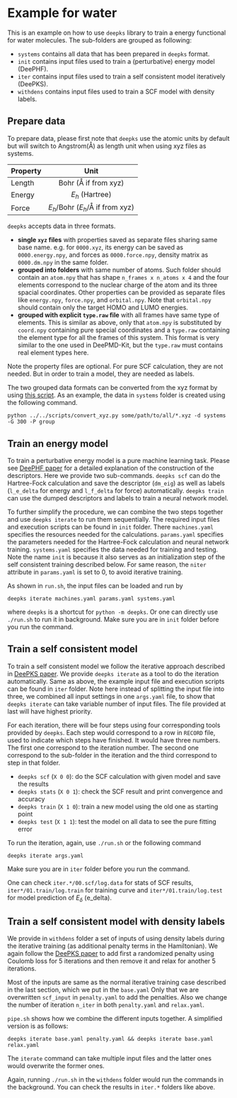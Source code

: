 # Example for water

This is an example on how to use `deepks` library to train a energy functional for water molecules. The sub-folders are grouped as following:

- `systems` contains all data that has been prepared in `deepks` format.
- `init` contains input files used to train a (perturbative) energy model (DeePHF).
- `iter` contains input files used to train a self consistent model iteratively (DeePKS).
- `withdens` contains input files used to train a SCF model with density labels.


## Prepare data

To prepare data, please first note that `deepks` use the atomic units by default but will switch to Angstrom(Å) as length unit when using xyz files as systems. 

Property | Unit
---	     | :---:
Length	 | Bohr (Å if from xyz)
Energy	 | $E_h$ (Hartree)
Force	   | $E_h$/Bohr ($E_h$/Å if from xyz)

`deepks` accepts data in three formats. 

- **single `xyz` files** with properties saved as separate files sharing same base name.
  e.g. for `0000.xyz`, its energy can be saved as `0000.energy.npy`, and forces as `0000.force.npy`, density matrix as `0000.dm.npy` in the same folder.
- **grouped into folders** with same number of atoms. 
  Such folder should contain an `atom.npy` that has shape `n_frames x n_atoms x 4` and the four elements correspond to the nuclear charge of the atom and its three spacial coordinates.
  Other properties can be provided as separate files like `energy.npy`, `force.npy`, and `orbital.npy`. Note that `orbital.npy` should contain only the target HOMO and LUMO energies. 
- **grouped with explicit `type.raw` file** with all frames have same type of elements.
  This is similar as above, only that `atom.npy` is substituted by `coord.npy` containing pure special coordinates and a `type.raw` containing the element type for all the frames of this system. This format is very similar to the one used in DeePMD-Kit, but the `type.raw` must contains real element types here.

Note the property files are optional. For pure SCF calculation, they are not needed. But in order to train a model, they are needed as labels.

The two grouped data formats can be converted from the xyz format by using [this script](../../scripts/convert_xyz.py). As an example, the data in `systems` folder is created using the following command.
```
python ../../scripts/convert_xyz.py some/path/to/all/*.xyz -d systems -G 300 -P group
```


## Train an energy model

To train a perturbative energy model is a pure machine learning task. Please see [DeePHF paper](https://arxiv.org/pdf/2005.00169.pdf) for a detailed explanation of the construction of the descriptors. Here we provide two sub-commands. `deepks scf` can do the Hartree-Fock calculation and save the descriptor (`dm_eig`) as well as labels (`l_e_delta` for energy and `l_f_delta` for force) automatically. `deepks train` can use the dumped descriptors and labels to train a neural network model.

To further simplify the procedure, we can combine the two steps together and use `deepks iterate` to run them sequentially. The required input files and execution scripts can be found in `init` folder. There `machines.yaml` specifies the resources needed for the calculations. `params.yaml` specifies the parameters needed for the Hartree-Fock calculation and neural network training. `systems.yaml` specifies the data needed for training and testing. Note the name `init` is because it also serves as an initialization step of the self consistent training described below. For same reason, the `niter` attribute in `params.yaml` is set to 0, to avoid iterative training.

As shown in `run.sh`, the input files can be loaded and run by 
```
deepks iterate machines.yaml params.yaml systems.yaml
```
where `deepks` is a shortcut for `python -m deepks`. Or one can directly use `./run.sh` to run it in background. Make sure you are in `init` folder before you run the command.


## Train a self consistent model

To train a self consistent model we follow the iterative approach described in [DeePKS paper](https://arxiv.org/pdf/2008.00167.pdf). We provide `deepks iterate` as a tool to do the iteration automatically. Same as above, the example input file and execution scripts can be found in `iter` folder. Note here instead of splitting the input file into three, we combined all input settings in one `args.yaml` file, to show that `deepks iterate` can take variable number of input files. The file provided at last will have highest priority.

For each iteration, there will be four steps using four corresponding tools provided by `deepks`. Each step would correspond to a row in `RECORD` file, used to indicate which steps have finished. It would have three numbers. The first one correspond to the iteration number. The second one correspond to the sub-folder in the iteration and the third correspond to step in that folder.

- `deepks scf` (`X 0 0`): do the SCF calculation with given model and save the results
- `deepks stats` (`X 0 1`): check the SCF result and print convergence and accuracy
- `deepks train` (`X 1 0`): train a new model using the old one as starting point
- `deepks test` (`X 1 1`): test the model on all data to see the pure fitting error

To run the iteration, again, use `./run.sh` or the following command
```
deepks iterate args.yaml
```
Make sure you are in `iter` folder before you run the command.

One can check `iter.*/00.scf/log.data` for stats of SCF results, `iter*/01.train/log.train` for training curve and `iter*/01.train/log.test` for model prediction of $E_\delta$ (e_delta).


## Train a self consistent model with density labels

We provide in `withdens` folder a set of inputs of using density labels during the iterative training (as additional penalty terms in the Hamiltonian). We again follow the [DeePKS paper](https://arxiv.org/pdf/2008.00167.pdf) to add first a randomized penalty using Coulomb loss for 5 iterations and then remove it and relax for another 5 iterations.

Most of the inputs are same as the normal iterative training case described in the last section, which we put in the `base.yaml` Only that we are overwritten `scf_input` in `penalty.yaml` to add the penalties. Also we change the number of iteration `n_iter` in both `penalty.yaml` and `relax.yaml`.

`pipe.sh` shows how we combine the different inputs together. A simplified version is as follows:
```
deepks iterate base.yaml penalty.yaml && deepks iterate base.yaml relax.yaml
```
The `iterate` command can take multiple input files and the latter ones would overwrite the former ones.

Again, running `./run.sh` in the `withdens` folder would run the commands in the background. You can check the results in `iter.*` folders like above.
